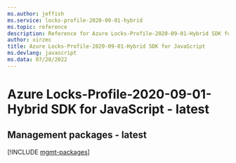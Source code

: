 ```yaml
---
ms.author: jeffish
ms.service: locks-profile-2020-09-01-hybrid
ms.topic: reference
description: Reference for Azure Locks-Profile-2020-09-01-Hybrid SDK for JavaScript
author: xirzec
title: Azure Locks-Profile-2020-09-01-Hybrid SDK for JavaScript
ms.devlang: javascript
ms.data: 07/28/2022
---
```

# Azure Locks-Profile-2020-09-01-Hybrid SDK for JavaScript - latest

## Management packages - latest
[!INCLUDE [mgmt-packages](locks-profile-2020-09-01-hybrid-mgmt-index.md)]
